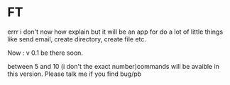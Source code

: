 # FT
errr i don't now how explain but it will be an app for do a lot of little things like send email, create directory, create file etc.

Now : v 0.1 be there soon.

between 5 and 10 (i don't the exact number)commands will be avaible in this version.
Please talk me if you find bug/pb

